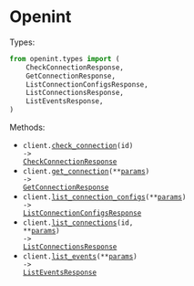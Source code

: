 # Openint

Types:

```python
from openint.types import (
    CheckConnectionResponse,
    GetConnectionResponse,
    ListConnectionConfigsResponse,
    ListConnectionsResponse,
    ListEventsResponse,
)
```

Methods:

- <code title="post /connection/{id}/check">client.<a href="./src/openint/_client.py">check_connection</a>(id) -> <a href="./src/openint/types/check_connection_response.py">CheckConnectionResponse</a></code>
- <code title="get /connection">client.<a href="./src/openint/_client.py">get_connection</a>(\*\*<a href="src/openint/types/client_get_connection_params.py">params</a>) -> <a href="./src/openint/types/get_connection_response.py">GetConnectionResponse</a></code>
- <code title="get /connector-config">client.<a href="./src/openint/_client.py">list_connection_configs</a>(\*\*<a href="src/openint/types/client_list_connection_configs_params.py">params</a>) -> <a href="./src/openint/types/list_connection_configs_response.py">ListConnectionConfigsResponse</a></code>
- <code title="get /connection/{id}">client.<a href="./src/openint/_client.py">list_connections</a>(id, \*\*<a href="src/openint/types/client_list_connections_params.py">params</a>) -> <a href="./src/openint/types/list_connections_response.py">ListConnectionsResponse</a></code>
- <code title="get /event">client.<a href="./src/openint/_client.py">list_events</a>(\*\*<a href="src/openint/types/client_list_events_params.py">params</a>) -> <a href="./src/openint/types/list_events_response.py">ListEventsResponse</a></code>
